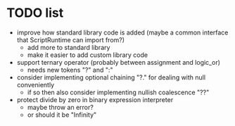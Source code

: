 # TODO list

* improve how standard library code is added (maybe a common interface that ScriptRuntime can import from?)
    * add more to standard library
    * make it easier to add custom library code
* support ternary operator (probably between assignment and logic_or)
    * needs new tokens "?" and ":"
* consider implementing optional chaining "?." for dealing with null conveniently
    * if so then also consider implementing nullish coalescence "??"
* protect divide by zero in binary expression interpreter
    * maybe throw an error?
    * or should it be "Infinity"
